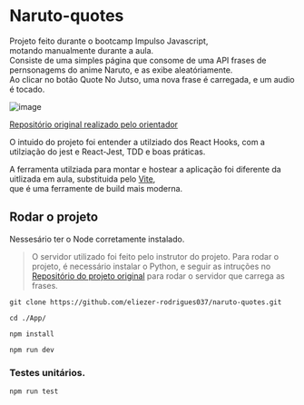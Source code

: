 # Naruto-quotes

Projeto feito durante o bootcamp Impulso Javascript,<br>
motando manualmente durante a aula.<br>
Consiste de uma simples página que consome de uma API frases de pernsonagems do anime Naruto, e as exibe aleatóriamente.<br>
Ao clicar no botão Quote No Jutso, uma nova frase é carregada, e um audio é tocado.<br>

![image](https://user-images.githubusercontent.com/30753246/179448774-58b80615-ee0f-4ff7-b014-256196226c5f.png)

[Repositório original realizado pelo orientador](https://github.com/celso-henrique/naruto-quotes-client)


O intuido do projeto foi entender a utilziado dos React Hooks, com a utilziação do jest e React-Jest, TDD e boas práticas.<br>

A ferramenta utilziada para montar e hostear a aplicação foi diferente da uitlizada em aula, substituida pelo [Vite](https://vitejs.dev/),<br>
que é uma ferramente de build mais moderna.<br>

## Rodar o projeto
Nessesário ter o Node corretamente instalado.

 > O servidor utilizado foi feito pelo instrutor do projeto.
Para rodar o projeto, é necessário instalar o Python, e seguir as intruções no [Repositório do projeto original](https://github.com/celso-henrique/naruto-quotes-server) para rodar o servidor que carrega as frases.

 ```$
 git clone https://github.com/eliezer-rodrigues037/naruto-quotes.git
 ```
 ```$
 cd ./App/
 ```
 ```$
 npm install
 ```
  
 ```$
 npm run dev
 ```
### Testes unitários.

 ```$
 npm run test
 ```
